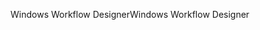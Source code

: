 <span data-ttu-id="c457f-101">Windows Workflow Designer</span><span class="sxs-lookup"><span data-stu-id="c457f-101">Windows Workflow Designer</span></span>